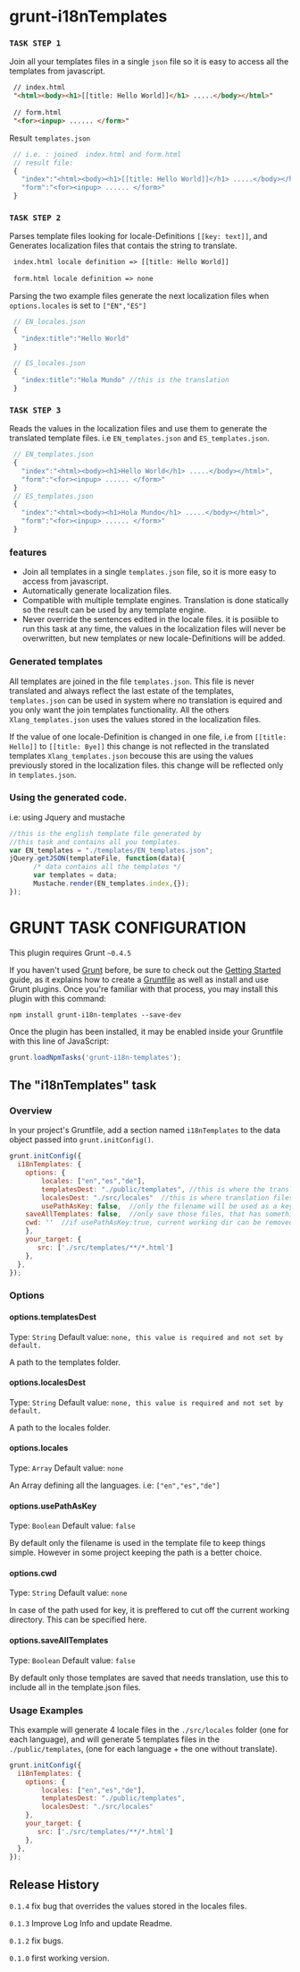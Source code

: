 # grunt-i18nTemplates


### `TASK STEP 1`

Join all your templates files in a single `json` file so it is easy to access all the templates from javascript.
```html
 // index.html
 "<html><body><h1>[[title: Hello World]]</h1> .....</body></html>"
 
 // form.html
 "<for><inpup> ...... </form>"
```
Result `templates.json`
```js
 // i.e. : joined  index.html and form.html
 // result file: 
 {
   "index":"<html><body><h1>[[title: Hello World]]</h1> .....</body></html>",
   "form":"<for><inpup> ...... </form>"
 }
```

### `TASK STEP 2`

Parses template files looking for locale-Definitions `[[key: text]]`, and Generates localization files that contais the string to translate.
```html
 index.html locale definition => [[title: Hello World]]
 
 form.html locale definition => none
```

Parsing the two example files generate the next localization files when `options.locales` is set to `["EN","ES"]`
```js
 // EN_locales.json  
 {
   "index:title":"Hello World"
 }
 
 // ES_locales.json
 {
   "index:title":"Hola Mundo" //this is the translation
 }
```

### `TASK STEP 3`

Reads the values in the localization files and use them to generate the translated template files. i.e `EN_templates.json` and `ES_templates.json`. 
```js
 // EN_templates.json
 {
   "index":"<html><body><h1>Hello World</h1> .....</body></html>",
   "form":"<for><inpup> ...... </form>"
 }
 // ES_templates.json
 {
   "index":"<html><body><h1>Hola Mundo</h1> .....</body></html>",
   "form":"<for><inpup> ...... </form>"
 }
```


### features
+ Join all templates in a single `templates.json` file, so it is more easy to access from javascript.
+ Automatically generate localization files.
+ Compatible with multiple template engines. Translation is done statically so the result can be used by any template engine.
+ Never override the sentences edited in the locale files. it is posiible to run this task at any time, the values in the localization files will never be overwritten, but new templates or new locale-Definitions will be added.


### Generated templates
All templates are joined in the file `templates.json`. This file is never translated and always reflect the last estate of the templates, `templates.json` can be used in system where no translation is equired and you only want the join templates functionality. All the others `Xlang_templates.json` uses the values stored in the localization files. 

If the value of one locale-Definition is changed in one file, i.e from `[[title: Hello]]` to `[[title: Bye]]` this change is not reflected in the translated templates `Xlang_templates.json` becouse this are using the values previously stored in the localization files. this change will be reflected only in `templates.json`.


### Using the generated code.
i.e: using Jquery and mustache
```js
//this is the english template file generated by 
//this task and contains all you templates.
var EN_templates = "./templates/EN_templates.json";
jQuery.getJSON(templateFile, function(data){
      /* data contains all the templates */
      var templates = data;
      Mustache.render(EN_templates.index,{});
});  
```

     
     

# GRUNT TASK CONFIGURATION
This plugin requires Grunt `~0.4.5`

If you haven't used [Grunt](http://gruntjs.com/) before, be sure to check out the [Getting Started](http://gruntjs.com/getting-started) guide, as it explains how to create a [Gruntfile](http://gruntjs.com/sample-gruntfile) as well as install and use Grunt plugins. Once you're familiar with that process, you may install this plugin with this command:

```shell
npm install grunt-i18n-templates --save-dev
```

Once the plugin has been installed, it may be enabled inside your Gruntfile with this line of JavaScript:

```js
grunt.loadNpmTasks('grunt-i18n-templates');
```

## The "i18nTemplates" task

### Overview
In your project's Gruntfile, add a section named `i18nTemplates` to the data object passed into `grunt.initConfig()`.

```js
grunt.initConfig({
  i18nTemplates: {
  	options: {
    	locales: ["en","es","de"],
        templatesDest: "./public/templates", //this is where the translated templates will be generated
        localesDest: "./src/locales"  //this is where translation files will be stored
        usePathAsKey: false,  //only the filename will be used as a key in the templates.json
	saveAllTemplates: false,  //only save those files, that has something to be translated
	cwd: ''  //if usePathAsKey:true, current working dir can be removed from the path
   	},
  	your_target: {
       src: ['./src/templates/**/*.html']
    },
  },
});
```

### Options 

#### options.templatesDest
Type: `String`
Default value: `none, this value is required and not set by default.`

A path to the templates folder.

#### options.localesDest
Type: `String`
Default value: `none, this value is required and not set by default.`

A path to the locales folder.

#### options.locales
Type: `Array`
Default value: `none`

An Array defining all the languages. i.e: `["en","es","de"]`

#### options.usePathAsKey
Type: `Boolean`
Default value: `false`

By default only the filename is used in the template file to keep things simple. However in some project keeping the path is a better choice.

#### options.cwd
Type: `String`
Default value: `none`

In case of the path used for key, it is preffered to cut off the current working directory. This can be specified here.

#### options.saveAllTemplates
Type: `Boolean`
Default value: `false`

By default only those templates are saved that needs translation, use this to include all in the template.json files.

### Usage Examples
This example will generate 4 locale files in the `./src/locales` folder (one for each language), and will generate 5 templates files in the `./public/templates`, (one for each language + the one without translate).
```js
grunt.initConfig({
  i18nTemplates: {
  	options: {
    	locales: ["en","es","de"],
        templatesDest: "./public/templates", 
        localesDest: "./src/locales" 	
   	},
  	your_target: {
       src: ['./src/templates/**/*.html']
    },
  },
});
```

## Release History
`0.1.4`  fix bug that overrides the values stored in the locales files.

`0.1.3`  Improve Log Info and update Readme.

`0.1.2`  fix bugs.

`0.1.0`  first working version. 
